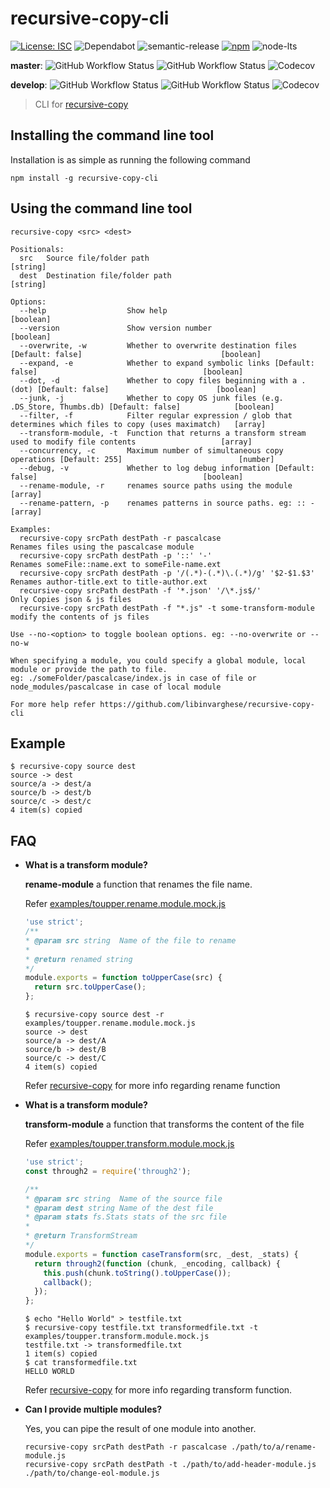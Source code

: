 # recursive-copy-cli

[![License: ISC](https://img.shields.io/npm/l/recursive-copy-cli)](https://opensource.org/licenses/ISC)
![Dependabot](https://img.shields.io/badge/Dependabot-active-green?logo=dependabot) <!-- ![Dependabot](https://badgen.net/github/dependabot/libinvarghese/recursive-copy-cli) -->
![semantic-release](https://img.shields.io/badge/%20%20%F0%9F%93%A6%F0%9F%9A%80-semantic--release-e10079.svg)
[![npm](https://img.shields.io/npm/v/recursive-copy-cli)](https://www.npmjs.com/package/recursive-copy-cli)
![node-lts](https://img.shields.io/node/v-lts/recursive-copy-cli)
<!-- Alternative for npm version
[![downloads](https://img.shields.io/npm/dt/recursive-copy-cli)](https://www.npmjs.com/package/recursive-copy-cli)
[![License: ISC](https://img.shields.io/badge/License-ISC-blue?logo=open-source-initiative)](https://opensource.org/licenses/ISC)
![GitHub package.json version](https://img.shields.io/github/package-json/v/libinvarghese/recursive-copy-cli)
![GitHub release (latest by date)](https://img.shields.io/github/v/release/libinvarghese/recursive-copy-cli)
-->

**master**: ![GitHub Workflow Status](https://img.shields.io/github/workflow/status/libinvarghese/recursive-copy-cli/build?logo=github)
![GitHub Workflow Status](https://img.shields.io/github/workflow/status/libinvarghese/recursive-copy-cli/test?label=test&logo=github)
![Codecov](https://img.shields.io/codecov/c/github/libinvarghese/recursive-copy-cli?logo=codecov)

**develop**: ![GitHub Workflow Status](https://img.shields.io/github/workflow/status/libinvarghese/recursive-copy-cli/build/develop?logo=github)
![GitHub Workflow Status](https://img.shields.io/github/workflow/status/libinvarghese/recursive-copy-cli/test/develop?label=test&logo=github)
![Codecov](https://img.shields.io/codecov/c/github/libinvarghese/recursive-copy-cli/develop?logo=codecov)

> CLI for [recursive-copy](https://github.com/timkendrick/recursive-copy)

## Installing the command line tool
Installation is as simple as running the following command

    npm install -g recursive-copy-cli

## Using the command line tool
    recursive-copy <src> <dest>

    Positionals:
      src   Source file/folder path                                                                                  [string]
      dest  Destination file/folder path                                                                             [string]

    Options:
      --help                  Show help                                                                             [boolean]
      --version               Show version number                                                                   [boolean]
      --overwrite, -w         Whether to overwrite destination files [Default: false]                               [boolean]
      --expand, -e            Whether to expand symbolic links [Default: false]                                     [boolean]
      --dot, -d               Whether to copy files beginning with a .(dot) [Default: false]                        [boolean]
      --junk, -j              Whether to copy OS junk files (e.g. .DS_Store, Thumbs.db) [Default: false]            [boolean]
      --filter, -f            Filter regular expression / glob that determines which files to copy (uses maximatch)   [array]
      --transform-module, -t  Function that returns a transform stream used to modify file contents                   [array]
      --concurrency, -c       Maximum number of simultaneous copy operations [Default: 255]                          [number]
      --debug, -v             Whether to log debug information [Default: false]                                     [boolean]
      --rename-module, -r     renames source paths using the module                                                   [array]
      --rename-pattern, -p    renames patterns in source paths. eg: :: -                                              [array]

    Examples:
      recursive-copy srcPath destPath -r pascalcase                       Renames files using the pascalcase module
      recursive-copy srcPath destPath -p '::' '-'                         Renames someFile::name.ext to someFile-name.ext
      recursive-copy srcPath destPath -p '/(.*)-(.*)\.(.*)/g' '$2-$1.$3'  Renames author-title.ext to title-author.ext
      recursive-copy srcPath destPath -f '*.json' '/\*.js$/'              Only Copies json & js files
      recursive-copy srcPath destPath -f "*.js" -t some-transform-module  modify the contents of js files

    Use --no-<option> to toggle boolean options. eg: --no-overwrite or --no-w

    When specifying a module, you could specify a global module, local module or provide the path to file.
    eg: ./someFolder/pascalcase/index.js in case of file or node_modules/pascalcase in case of local module

    For more help refer https://github.com/libinvarghese/recursive-copy-cli

## Example

    $ recursive-copy source dest
    source -> dest
    source/a -> dest/a
    source/b -> dest/b
    source/c -> dest/c
    4 item(s) copied

## FAQ
* **What is a transform module?**

  **rename-module** a function that renames the file name.

  Refer [examples/toupper.rename.module.mock.js](https://github.com/libinvarghese/recursive-copy-cli/blob/master/examples/toupper.rename.module.mock.js)
  ```js
  'use strict';
  /**
  * @param src string  Name of the file to rename
  *
  * @return renamed string
  */
  module.exports = function toUpperCase(src) {
    return src.toUpperCase();
  };
  ```
  ```
  $ recursive-copy source dest -r examples/toupper.rename.module.mock.js
  source -> dest
  source/a -> dest/A
  source/b -> dest/B
  source/c -> dest/C
  4 item(s) copied
  ```

  Refer [recursive-copy](https://github.com/timkendrick/recursive-copy#advanced-options) for more info regarding rename function

* **What is a transform module?**

  **transform-module** a function that transforms the content of the file

  Refer [examples/toupper.transform.module.mock.js](https://github.com/libinvarghese/recursive-copy-cli/blob/master/examples/toupper.transform.module.mock.js)
  ```js
  'use strict';
  const through2 = require('through2');

  /**
  * @param src string  Name of the source file
  * @param dest string Name of the dest file
  * @param stats fs.Stats stats of the src file
  *
  * @return TransformStream
  */
  module.exports = function caseTransform(src, _dest, _stats) {
    return through2(function (chunk, _encoding, callback) {
      this.push(chunk.toString().toUpperCase());
      callback();
    });
  };
  ```

  ```
  $ echo "Hello World" > testfile.txt
  $ recursive-copy testfile.txt transformedfile.txt -t examples/toupper.transform.module.mock.js
  testfile.txt -> transformedfile.txt
  1 item(s) copied
  $ cat transformedfile.txt
  HELLO WORLD
  ```

  Refer [recursive-copy](https://github.com/timkendrick/recursive-copy#advanced-options) for more info regarding transform function.
* **Can I provide multiple modules?**

  Yes, you can pipe the result of one module into another.

      recursive-copy srcPath destPath -r pascalcase ./path/to/a/rename-module.js
      recursive-copy srcPath destPath -t ./path/to/add-header-module.js ./path/to/change-eol-module.js
